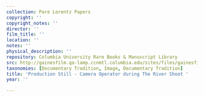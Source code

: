 ```yaml
---
collection: Pare Lorentz Papers
copyright: ''
copyright_notes: ''
director: ''
film_title: ''
location: ''
notes: ''
physical_description: ''
repository: Columbia University Rare Books & Manuscript Library
src: http://gainesfilm.qa-lamp.ccnmtl.columbia.edu/sites/files/gainesfilm/images/110094042.jpg
taxonomies: [Documentary Tradition, Image, Documentary Tradition]
title: 'Production Still - Camera Operator during The River Shoot '
year: ''

---
```

